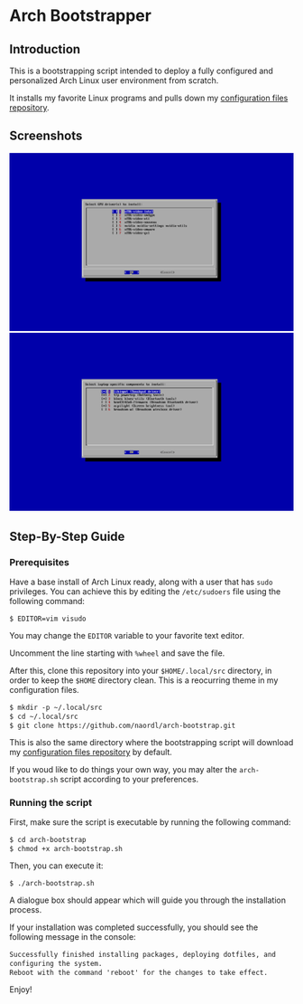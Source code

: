 # Arch Bootstrapper

## Introduction

This is a bootstrapping script intended to deploy a fully configured and personalized Arch Linux user environment from scratch.

It installs my favorite Linux programs and pulls down my [configuration files repository](https://github.com/naordl/dotfiles).

## Screenshots

![](/img/gpu-drivers.png)
![](/img/laptop-specific.png)

## Step-By-Step Guide

### Prerequisites

Have a base install of Arch Linux ready, along with a user that has `sudo` privileges. You can achieve this by editing the `/etc/sudoers` file using the following command:

```
$ EDITOR=vim visudo
```

You may change the `EDITOR` variable to your favorite text editor.

Uncomment the line starting with `%wheel` and save the file.

After this, clone this repository into your `$HOME/.local/src` directory, in order to keep the `$HOME` directory clean. This is a reocurring theme in my configuration files.

```
$ mkdir -p ~/.local/src
$ cd ~/.local/src
$ git clone https://github.com/naordl/arch-bootstrap.git
```

This is also the same directory where the bootstrapping script will download my [configuration files repository](https://github.com/naordl/dotfiles) by default.

If you woud like to do things your own way, you may alter the `arch-bootstrap.sh` script according to your preferences.

### Running the script

First, make sure the script is executable by running the following command:

```
$ cd arch-bootstrap
$ chmod +x arch-bootstrap.sh
```

Then, you can execute it:

```
$ ./arch-bootstrap.sh
```

A dialogue box should appear which will guide you through the installation process.

If your installation was completed successfully, you should see the following message in the console:

```
Successfully finished installing packages, deploying dotfiles, and configuring the system.
Reboot with the command 'reboot' for the changes to take effect.
```

Enjoy!
